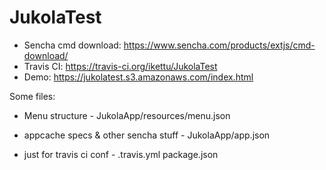 # JukolaTest

* Sencha cmd download: https://www.sencha.com/products/extjs/cmd-download/
* Travis CI: https://travis-ci.org/ikettu/JukolaTest
* Demo: https://jukolatest.s3.amazonaws.com/index.html


Some files:

* Menu structure - JukolaApp/resources/menu.json
* appcache specs & other sencha stuff - JukolaApp/app.json

* just for travis ci conf - .travis.yml  package.json 
